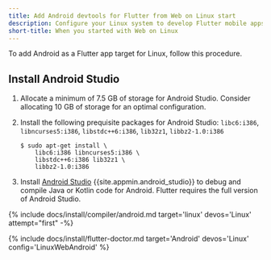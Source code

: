 ```yaml
---
title: Add Android devtools for Flutter from Web on Linux start
description: Configure your Linux system to develop Flutter mobile apps for Android.
short-title: When you started with Web on Linux
---
```


To add Android as a Flutter app target for Linux, follow this procedure.

## Install Android Studio

1. Allocate a minimum of 7.5 GB of storage for Android Studio.
   Consider allocating 10 GB of storage for an optimal configuration.

1. Install the following prequisite packages for Android Studio:
    `libc6:i386`, `libncurses5:i386`, `libstdc++6:i386`, `lib32z1`, `libbz2-1.0:i386`

    ```terminal
    $ sudo apt-get install \
        libc6:i386 libncurses5:i386 \
        libstdc++6:i386 lib32z1 \
        libbz2-1.0:i386
    ```

1. Install [Android Studio][] {{site.appmin.android_studio}} to debug and compile
   Java or Kotlin code for Android.
   Flutter requires the full version of Android Studio.

{% include docs/install/compiler/android.md
   target='linux'
   devos='Linux'
   attempt="first" -%}

{% include docs/install/flutter-doctor.md
   target='Android'
   devos='Linux'
   config='LinuxWebAndroid' %}

[Android Studio]: https://developer.android.com/studio/install#linux

